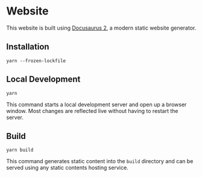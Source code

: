 # Website

This website is built using [Docusaurus 2](https://v2.docusaurus.io/), a modern static website generator.

## Installation

```console
yarn --frozen-lockfile
```

## Local Development

```console
yarn
```

This command starts a local development server and open up a browser window. Most changes are reflected live without having to restart the server.

## Build

```console
yarn build
```

This command generates static content into the `build` directory and can be served using any static contents hosting service.
